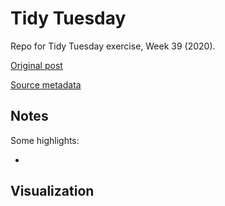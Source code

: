 # Tidy Tuesday
Repo for Tidy Tuesday exercise, Week 39 (2020).

[Original post](https://www.alexcookson.com/post/analyzing-himalayan-peaks-first-ascents/)

[Source metadata](https://www.himalayandatabase.com/)

## Notes  

Some highlights:

*  

## Visualization  

